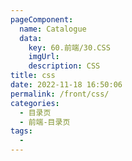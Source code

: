 ```yaml
---
pageComponent:
  name: Catalogue
  data:
    key: 60.前端/30.CSS
    imgUrl:
    description: CSS
title: css
date: 2022-11-18 16:50:06
permalink: /front/css/
categories:
  - 目录页
  - 前端-目录页
tags:
  - 
---
```

